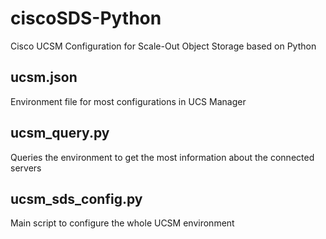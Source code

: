 # ciscoSDS-Python
 Cisco UCSM Configuration for Scale-Out Object Storage based on Python

## ucsm.json
Environment file for most configurations in UCS Manager

## ucsm_query.py
Queries the environment to get the most information about the connected servers

## ucsm_sds_config.py
Main script to configure the whole UCSM environment
